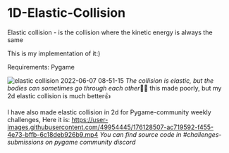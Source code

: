 # 1D-Elastic-Collision

Elastic collision - is the collision where the kinetic energy is always the same

This is my implementation of it:)

Requirements:
Pygame

![elastic collision 2022-06-07 08-51-15](https://user-images.githubusercontent.com/49954445/172305795-040d886b-5a75-43ac-9459-ab509f8af089.gif)
*The collision is elastic, but the bodies can sometimes go through each other*🤫😢
this made poorly, but my 2d elastic collision is much better👍

I have also made elastic collision in 2d for Pygame-community weekly challenges, Here it is:
https://user-images.githubusercontent.com/49954445/176128507-ac719592-f455-4e73-bffb-6c18deb926b9.mp4
*You can find source code in #challenges-submissions on pygame community discord*
